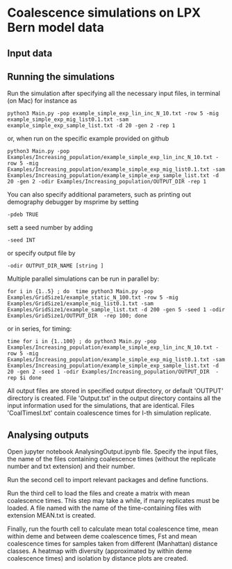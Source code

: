 # Coalescence simulations on LPX Bern model data

## Input data


## Running the simulations
Run the simulation after specifying all the necessary input files, in terminal (on Mac) for instance as
```
python3 Main.py -pop example_simple_exp_lin_inc_N_10.txt -row 5 -mig example_simple_exp_mig_list0.1.txt -sam example_simple_exp_sample_list.txt -d 20 -gen 2 -rep 1
```
or, when run on the specific example provided on github
```
python3 Main.py -pop Examples/Increasing_population/example_simple_exp_lin_inc_N_10.txt -row 5 -mig Examples/Increasing_population/example_simple_exp_mig_list0.1.txt -sam Examples/Increasing_population/example_simple_exp_sample_list.txt -d 20 -gen 2 -odir Examples/Increasing_population/OUTPUT_DIR -rep 1
```

You can also specify additional parameters, such as printing out demography debugger by msprime by setting
```
-pdeb TRUE
```
sett a seed number by adding
```
-seed INT
```
or specify output file by
```
-odir OUTPUT_DIR_NAME [string ]
```

Multiple parallel simulations can be run in parallel by:

```
for i in {1..5} ; do  time python3 Main.py -pop Examples/GridSize1/example_static_N_100.txt -row 5 -mig Examples/GridSize1/example_mig_list0.1.txt -sam Examples/GridSize1/example_sample_list.txt -d 200 -gen 5 -seed 1 -odir Examples/GridSize1/OUTPUT_DIR  -rep 100; done

```


or in series, for timing:
```
time for i in {1..100} ; do python3 Main.py -pop Examples/Increasing_population/example_simple_exp_lin_inc_N_10.txt -row 5 -mig Examples/Increasing_population/example_simple_exp_mig_list0.1.txt -sam Examples/Increasing_population/example_simple_exp_sample_list.txt -d 20 -gen 2 -seed 1 -odir Examples/Increasing_population/OUTPUT_DIR  -rep $i done
```

All output files are stored in specified output directory, or default 'OUTPUT' directory is created. File 'Output.txt' in the output directory contains all the input information used for the simulations, that are identical. Files 'CoalTimesI.txt' contain coalescence times for I-th simulation replicate.   


## Analysing outputs




Open jupyter notebook AnalysingOutput.ipynb file. Specify the input files, the name of the files containing coalescence times (without the replicate number and txt extension) and their number.

Run the second cell to import relevant packages and define functions.

Run the third cell to load the files and create a matrix with mean coalescence times. This step may take a while, if many replicates must be loaded. A file named with the name of the time-containing files with extension MEAN.txt is created.  

Finally, run the fourth cell to calculate mean total coalescence time, mean within deme and between deme coalescence times, Fst and mean coalescence times for samples taken from different (Manhattan) distance classes. A heatmap with diversity (approximated by within deme coalescence times) and isolation by distance plots are created.
